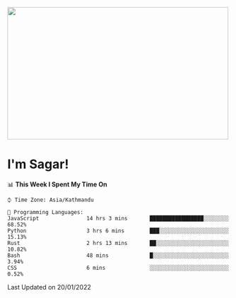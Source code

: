 
<img src="https://media.giphy.com/media/3ornk57KwDXf81rjWM/giphy.gif" width="500" height="300" frameBorder="0" class="giphy-embed" allowFullScreen></img>

#   I'm Sagar!

<!--START_SECTION:waka-->
📊 **This Week I Spent My Time On** 

```text
⌚︎ Time Zone: Asia/Kathmandu

💬 Programming Languages: 
JavaScript               14 hrs 3 mins       █████████████████░░░░░░░░   68.52% 
Python                   3 hrs 6 mins        ███░░░░░░░░░░░░░░░░░░░░░░   15.13% 
Rust                     2 hrs 13 mins       ██░░░░░░░░░░░░░░░░░░░░░░░   10.82% 
Bash                     48 mins             █░░░░░░░░░░░░░░░░░░░░░░░░   3.94% 
CSS                      6 mins              ░░░░░░░░░░░░░░░░░░░░░░░░░   0.52%

```


 Last Updated on 20/01/2022
<!--END_SECTION:waka-->

